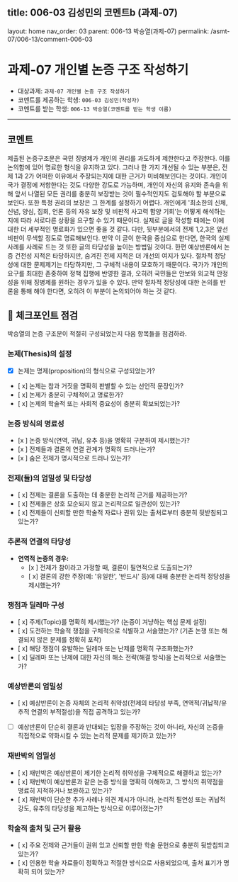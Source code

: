 ## title: 006-03 김성민의 코멘트b (과제-07)
layout: home
nav_order: 03
parent: 006-13 박승열(과제-07)
permalink: /asmt-07/006-13/comment-006-03

# 과제-07 개인별 논증 구조 작성하기

- 대상과제: `과제-07 개인별 논증 구조 작성하기`
- 코멘트를 제공하는 학생: `006-03 김성민(작성자)`
- 코멘트를 받는 학생: `006-13 박승열(코멘트를 받는 학생 이름)`

---

## 코멘트
제출된 논증구조문은 국민 징병제가 개인의 권리를 과도하게 제한한다고 주장한다. 이를 논의함에 있어 명료한 형식을 유지하고 있다. 그러나 한 가지 개선될 수 있는 부분은, 전제 1과 2가 어떠한 이유에서 주장되는지에 대한 근거가 미비해보인다는 것이다. 개인이 국가 결정에 저항한다는 것도 다양한 강도로 가능하며, 개인이 자신의 유지와 존속을 위해 앞서 나열된 모든 권리를 충분히 보장받는 것이 필수적인지도 검토해야 할 부분으로 보인다. 또한 특정 권리의 보장은 그 한계를 설정하기 어렵다. 개인에게 '최소한의 신체, 신념, 양심, 집회, 언론 등의 자유 보장 및 비판적 사고력 함양 기회'는 어떻게 해석하는지에 따라 서로다른 상황을 요구할 수 있기 때문이다. 실제로 글을 작성할 때에는 이에 대한 더 세부적인 명료화가 있으면 좋을 것 같다. 다만, 뒷부분에서의 전제 1,2,3은 앞선 비판이 무색할 정도로 명료해보인다. 만약 이 글이 한국을 중심으로 한다면, 한국의 실제 사례를 사례로 드는 것 또한 글의 타당성을 높이는 방법일 것이다.
한편 예상반론에서 논증 건전성 지적은 타당하지만, 숨겨진 전제 지적은 더 개선의 여지가 있다. 절차적 정당성에 대한 문제제기는 타당하지만, 그 구체적 내용이 모호하기 때문이다. 국가가 개인의 요구를 최대한 존중하여 정책 집행에 반영한 결과, 오히려 국민들은 안보와 외교적 안정성을 위해 징병제를 원하는 경우가 있을 수 있다. 만약 절차적 정당성에 대한 논의를 반론을 통해 해야 한다면, 오히려 이 부분이 논의되어야 하는 것 같다.

## 📌 체크포인트 점검

박승열의 논증 구조문이 적절히 구성되었는지 다음 항목들을 점검하라.

### **논제(Thesis)의 설정**
- [x] 논제는 명제(proposition)의 형식으로 구성되었는가?
- [ x] 논제는 참과 거짓을 명확히 판별할 수 있는 선언적 문장인가?
- [ x] 논제가 충분히 구체적이고 명료한가?
- [ x] 논제의 학술적 또는 사회적 중요성이 충분히 확보되었는가?

### **논증 방식의 명료성**
- [x ] 논증 방식(연역, 귀납, 유추 등)을 명확히 구분하여 제시했는가?
- [x ] 전제들과 결론의 연결 관계가 명확히 드러나는가?
- [x ] 숨은 전제가 명시적으로 드러나 있는가?

### **전제(들)의 엄밀성 및 타당성**
- [ x] 전제는 결론을 도출하는 데 충분한 논리적 근거를 제공하는가?
- [ x] 전제들은 상호 모순되지 않고 논리적으로 일관성이 있는가?
- [ x] 전제들이 신뢰할 만한 학술적 자료나 권위 있는 출처로부터 충분히 뒷받침되고 있는가?

### **추론적 연결의 타당성**
- **연역적 논증의 경우:**
  - [x ] 전제가 참이라고 가정할 때, 결론이 필연적으로 도출되는가?
  - [ x] 결론의 강한 주장(예: '유일한', '반드시' 등)에 대해 충분한 논리적 정당성을 제시했는가?

### **쟁점과 딜레마 구성**
- [ x] 주제(Topic)를 명확히 제시했는가? (논증이 겨냥하는 핵심 문제 설정)
- [ x] 도전하는 학술적 쟁점을 구체적으로 식별하고 서술했는가? (기존 논쟁 또는 해결되지 않은 문제를 정확히 포착)
- [ x] 해당 쟁점이 유발하는 딜레마 또는 난제를 명확히 구조화했는가?
- [ x] 딜레마 또는 난제에 대한 자신의 해소 전략(해결 방식)을 논리적으로 서술했는가?

### **예상반론의 엄밀성**
- [ x] 예상반론이 논증 자체의 논리적 취약성(전제의 타당성 부족, 연역적/귀납적/유추적 연결의 부적절성)을 직접 공격하고 있는가?
- [ ] 예상반론이 단순히 결론과 반대되는 입장을 주장하는 것이 아니라, 자신의 논증을 직접적으로 약화시킬 수 있는 논리적 문제를 제기하고 있는가?

### **재반박의 엄밀성**
- [ x] 재반박은 예상반론이 제기한 논리적 취약성을 구체적으로 해결하고 있는가?
- [ x] 재반박이 예상반론과 같은 논증 방식을 명확히 이해하고, 그 방식의 취약점을 명료히 지적하거나 보완하고 있는가?
- [ x] 재반박이 단순한 추가 사례나 의견 제시가 아니라, 논리적 필연성 또는 귀납적 강도, 유추의 타당성을 제고하는 방식으로 이루어졌는가?

### **학술적 출처 및 근거 활용**
- [ x] 주요 전제와 근거들이 권위 있고 신뢰할 만한 학술 문헌으로 충분히 뒷받침되고 있는가?
- [ x] 인용한 학술 자료들이 정확하고 적절한 방식으로 사용되었으며, 출처 표기가 명확히 되어 있는가?